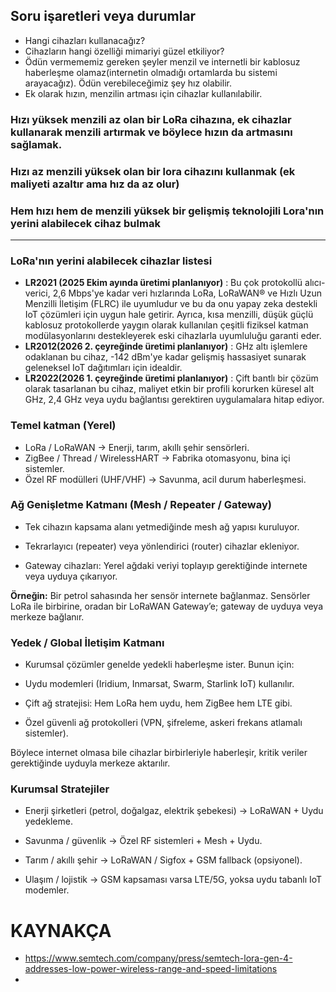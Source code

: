 ## Soru işaretleri veya durumlar

- Hangi cihazları kullanacağız?
- Cihazların hangi özelliği mimariyi güzel etkiliyor?
- Ödün vermememiz gereken şeyler menzil ve internetli bir kablosuz haberleşme olamaz(internetin olmadığı ortamlarda bu sistemi arayacağız). Ödün verebileceğimiz şey hız olabilir.
- Ek olarak hızın, menzilin artması için cihazlar kullanılabilir.



### Hızı yüksek menzili az olan bir LoRa cihazına, ek cihazlar kullanarak menzili artırmak ve böylece hızın da artmasını sağlamak.

### Hızı az menzili yüksek olan bir lora cihazını kullanmak (ek maliyeti azaltır ama hız da az olur)

### Hem hızı hem de menzili yüksek bir gelişmiş teknolojili Lora'nın yerini alabilecek cihaz bulmak

---

### LoRa'nın yerini alabilecek cihazlar listesi
- **LR2021 (2025 Ekim ayında üretimi planlanıyor)** : Bu çok protokollü alıcı-verici, 2,6 Mbps'ye kadar veri hızlarında LoRa, LoRaWAN® ve Hızlı Uzun Menzilli İletişim (FLRC) ile uyumludur ve
bu da onu yapay zeka destekli IoT çözümleri için uygun hale getirir. Ayrıca, kısa menzilli, düşük güçlü kablosuz protokollerde yaygın olarak kullanılan çeşitli fiziksel katman modülasyonlarını destekleyerek eski cihazlarla uyumluluğu garanti eder.
- **LR2012(2026 2. çeyreğinde üretimi planlanıyor)** : GHz altı işlemlere odaklanan bu cihaz, -142 dBm'ye kadar gelişmiş hassasiyet sunarak geleneksel IoT dağıtımları için idealdir.
- **LR2022(2026 1. çeyreğinde üretimi planlanıyor)** : Çift bantlı bir çözüm olarak tasarlanan bu cihaz, maliyet etkin bir profili korurken küresel alt GHz, 2,4 GHz veya uydu bağlantısı gerektiren uygulamalara hitap ediyor.


### Temel katman (Yerel)

- LoRa / LoRaWAN → Enerji, tarım, akıllı şehir sensörleri.
- ZigBee / Thread / WirelessHART → Fabrika otomasyonu, bina içi sistemler.
- Özel RF modülleri (UHF/VHF) → Savunma, acil durum haberleşmesi.


### Ağ Genişletme Katmanı (Mesh / Repeater / Gateway)
- Tek cihazın kapsama alanı yetmediğinde mesh ağ yapısı kuruluyor.

- Tekrarlayıcı (repeater) veya yönlendirici (router) cihazlar ekleniyor.

- Gateway cihazları: Yerel ağdaki veriyi toplayıp gerektiğinde internete veya uyduya çıkarıyor.

**Örneğin:** Bir petrol sahasında her sensör internete bağlanmaz. Sensörler LoRa ile birbirine, oradan bir LoRaWAN Gateway’e; gateway de uyduya veya merkeze bağlanır.



 ### Yedek / Global İletişim Katmanı

- Kurumsal çözümler genelde yedekli haberleşme ister. Bunun için:

- Uydu modemleri (Iridium, Inmarsat, Swarm, Starlink IoT) kullanılır.

- Çift ağ stratejisi: Hem LoRa hem uydu, hem ZigBee hem LTE gibi.

- Özel güvenli ağ protokolleri (VPN, şifreleme, askeri frekans atlamalı sistemler).

Böylece internet olmasa bile cihazlar birbirleriyle haberleşir, kritik veriler gerektiğinde uyduyla merkeze aktarılır.






### Kurumsal Stratejiler

- Enerji şirketleri (petrol, doğalgaz, elektrik şebekesi) → LoRaWAN + Uydu yedekleme.

- Savunma / güvenlik → Özel RF sistemleri + Mesh + Uydu.

- Tarım / akıllı şehir → LoRaWAN / Sigfox + GSM fallback (opsiyonel).

- Ulaşım / lojistik → GSM kapsaması varsa LTE/5G, yoksa uydu tabanlı IoT modemler.



# KAYNAKÇA
- https://www.semtech.com/company/press/semtech-lora-gen-4-addresses-low-power-wireless-range-and-speed-limitations
- 

